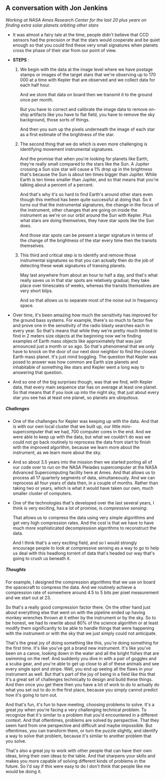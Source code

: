 ## A conversation with Jon Jenkins

_Working at NASA Ames Research Center for the last 20 plus years on finding extra solar planets orbiting other stars_

* It was almost a fairy tale at the time, people didn't believe that CCD sensors had the precision or that the stars would cooperate and be quiet enough so that you could find these very small signatures when planets cross the phase of their star from our point of view.

* __STEPS__ : 
    1. We begin with the data at the image level where we have postage stamps or images of the target stars that we're observing up to 170 000 at a time with Kepler that are observed and we collect data for each half hour. 

        And we store that data on board then we transmit it to the ground once per month.

        But you have to correct and calibrate the image data to remove on-ship artifacts like you have to flat field, you have to remove the sky background, those sorts of  things. 
    
        And then you sum up the pixels underneath the image of each star as a first estimate of the brightness of the star. 

    2. The second thing that we do which is even more challenging is identifying movement instrumental signatures. 

        And the promise that when you're looking for planets like Earth, they're really small compared to the stars like the Sun. A Jupiter crossing a Sun size star will cause a 1% drop up in the brightness that's because the Sun is about ten times bigger than Jupiter. While Earth is ten times smaller than Jupiter, and so that means that you're talking about a percent of a percent. 

        And that's why it's so hard to find Earth's around other stars even though this method has been quite successful at doing that. So it turns out that the instrumental signatures, the change in the focus of the instrument, other changes that are going on inside the instrument as we're on our orbit around the Sun with Kepler. Plus what stars are doing themselves, they have star spots like the Sun does.

        And those star spots can be present a larger signature in terms of the change of the brightness of the star every time then the transits themselves. 

    3. This third and critical step is to identify and remove those instrumental signatures so that you can actually then do the job of detecting these weak signatures of transing planets.

        May last anywhere from about an hour to half a day, and that's what really saves us in that star spots are relatively gradual, they take place over timescales of weeks, whereas the transits themselves are very short blips. 

        And so that allows us to separate most of the noise out in frequency space.

* Over time, it's been amazing how much the sensitivity has improved for the ground bass systems. For example, there's so much to factor five and prove one in the sensitivity of the radio blasty searches each in every year. So that's means that while they we're pretty much limited to find in 2 meters size objects at the beginning now we're finding examples of Earth mass objects like approximately that was just announced just a month or so ago. So that's phenomenal that we only have to knock on the door of our next door neighbor to find the closest Earth mass planet. It's just mind boggling. The question that Kepler was posed to answer was how common are Earth size planets and inhabitable of something like stars and Kepler went a long way to answering that question.

* And so one of the big surprises though, was that we find, with Kepler data, that every main sequence star has on average at least one planet. So that means that if you look up into the night sky, that just about every star you see has at least one planet, so planets are ubiquitous. 

##### Challenges

* One of the challenges for Kepler was keeping up with the data. And that is with our own local cluster that we built up, our little mini-supercomputer that we had, 700 computer cores in the end. And we were able to keep up with the data, but what we couldn't do was we could not go back routinely to reprocess the data from start to finish with the improved algorithm, because we learn more about the instrument, as we learn more about the sky. 

* And so about 3.5 years into the mission then we started porting all of our code over to run on the NASA Pleiades supercomputer at the NASA Advanced Supercomputing facility here at Ames. And that allows us to process all 17 quarterly segments of data, simultaneously. And we can reprocess all four years of data then, in a couple of months. Rather than taking two or years, which is what it would have taken our own, much smaller cluster of computers.

* One of the technologies that's developed over the last several years, I think is very exciting, has a lot of promise, is *compressive sensing*. 

    That allows us to compress the data using very simple algorithms and get very high compression rates. And the cost is that we have to have much more sophisticated decompression algorithms to reconstruct the data.

    And I think that's a very exciting field, and so I would strongly encourage people to look at compressive sensing as a way to go to help us deal with this headlong torrent of data that's headed our way that's going to crush us beneath it.

##### Thoughts

For example, I designed the compression algorithms that we use on board the spacecraft to compress the data. And we routinely achieve a compression rate of somewhere around 4.5 to 5 bits per pixel measurement and we start out at 23.

So that's a really good compression factor there. On the other hand just about everything else that went on with the pipeline ended up having monkey wrenches thrown at it either by the instrument or by the sky. So to be honest, we had to rewrite about 80% of the science algorithm or at least modify them significantly to be able to handle things that were happening with the instrument or with the sky that we just simply could not anticipate. 

That's the great joy of doing something like this, you're doing something for the first time. It's like you've got a brand new instrument. It's like you've been on a canoe, looking down in the water and all the bright fishes that are swimming on the reef. And suddenly you dive in with a pair of goggles and a scuba gear, and you're able to get up close to all of these animals and see every single spot and stripe. Well, you end up seeing all the flaws in your instrument as well. But that's part of the joy of being in a field like this that it's a great set of challenges technically to design and build these things. And then once you get there then you have a lot of work to do to actually do what you set out to do in the first place, because you simply cannot predict how it's going to turn out. 

And that's fun, it's fun to have meeting, choosing problems to solve. It's a great joy when you're facing a very challenging technical problem. To recognize that it's similar to a problem that you'd encountered in a different context. And that oftentimes, problems are solved by perspective. That they seem hard from one perspective and difficult and maybe impossible. But oftentimes, you can transform them, or turn the puzzle slightly, and identify a way to solve that problem, because it's similar to another problem that you solve. 

That's also a great joy to work with other people that can have their own ideas, bring their own ideas to the table. And that sharpens your skills and makes you more capable of solving different kinds of problems in the future. So I'd say if this were easy to do I don't think that people like me would be doing it. 
